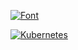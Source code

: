 
[![Font](https://github-readme-stats.vercel.app/api?username=xyz349925756&&hide=stars,contribs,prs,issues&show_icons=true)](https://github.com/xyz349925756/font)

[![Kubernetes](https://github-readme-stats.vercel.app/api?username=xyz349925756&show_icons=true&theme=radical)](https://github.com/xyz349925756/kubernetes)

